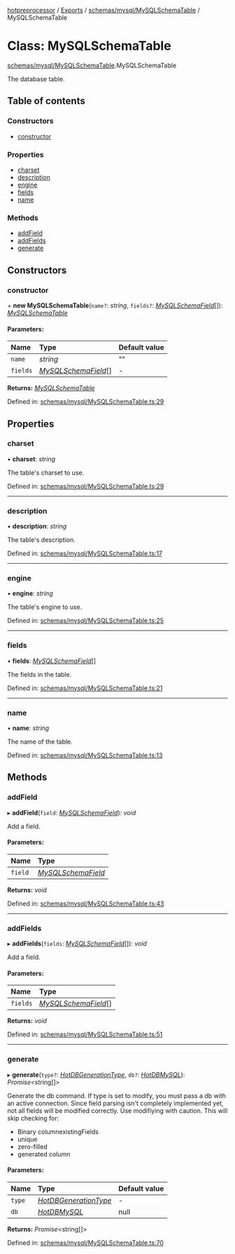 [hotpreprocessor](../README.md) / [Exports](../modules.md) / [schemas/mysql/MySQLSchemaTable](../modules/schemas_mysql_mysqlschematable.md) / MySQLSchemaTable

# Class: MySQLSchemaTable

[schemas/mysql/MySQLSchemaTable](../modules/schemas_mysql_mysqlschematable.md).MySQLSchemaTable

The database table.

## Table of contents

### Constructors

- [constructor](schemas_mysql_mysqlschematable.mysqlschematable.md#constructor)

### Properties

- [charset](schemas_mysql_mysqlschematable.mysqlschematable.md#charset)
- [description](schemas_mysql_mysqlschematable.mysqlschematable.md#description)
- [engine](schemas_mysql_mysqlschematable.mysqlschematable.md#engine)
- [fields](schemas_mysql_mysqlschematable.mysqlschematable.md#fields)
- [name](schemas_mysql_mysqlschematable.mysqlschematable.md#name)

### Methods

- [addField](schemas_mysql_mysqlschematable.mysqlschematable.md#addfield)
- [addFields](schemas_mysql_mysqlschematable.mysqlschematable.md#addfields)
- [generate](schemas_mysql_mysqlschematable.mysqlschematable.md#generate)

## Constructors

### constructor

\+ **new MySQLSchemaTable**(`name?`: *string*, `fields?`: [*MySQLSchemaField*](schemas_mysql_mysqlschemafield.mysqlschemafield.md)[]): [*MySQLSchemaTable*](schemas_mysql_mysqlschematable.mysqlschematable.md)

#### Parameters:

Name | Type | Default value |
:------ | :------ | :------ |
`name` | *string* | "" |
`fields` | [*MySQLSchemaField*](schemas_mysql_mysqlschemafield.mysqlschemafield.md)[] | - |

**Returns:** [*MySQLSchemaTable*](schemas_mysql_mysqlschematable.mysqlschematable.md)

Defined in: [schemas/mysql/MySQLSchemaTable.ts:29](https://github.com/OurFreeLight/HotPreprocessor/blob/6714234/src/schemas/mysql/MySQLSchemaTable.ts#L29)

## Properties

### charset

• **charset**: *string*

The table's charset to use.

Defined in: [schemas/mysql/MySQLSchemaTable.ts:29](https://github.com/OurFreeLight/HotPreprocessor/blob/6714234/src/schemas/mysql/MySQLSchemaTable.ts#L29)

___

### description

• **description**: *string*

The table's description.

Defined in: [schemas/mysql/MySQLSchemaTable.ts:17](https://github.com/OurFreeLight/HotPreprocessor/blob/6714234/src/schemas/mysql/MySQLSchemaTable.ts#L17)

___

### engine

• **engine**: *string*

The table's engine to use.

Defined in: [schemas/mysql/MySQLSchemaTable.ts:25](https://github.com/OurFreeLight/HotPreprocessor/blob/6714234/src/schemas/mysql/MySQLSchemaTable.ts#L25)

___

### fields

• **fields**: [*MySQLSchemaField*](schemas_mysql_mysqlschemafield.mysqlschemafield.md)[]

The fields in the table.

Defined in: [schemas/mysql/MySQLSchemaTable.ts:21](https://github.com/OurFreeLight/HotPreprocessor/blob/6714234/src/schemas/mysql/MySQLSchemaTable.ts#L21)

___

### name

• **name**: *string*

The name of the table.

Defined in: [schemas/mysql/MySQLSchemaTable.ts:13](https://github.com/OurFreeLight/HotPreprocessor/blob/6714234/src/schemas/mysql/MySQLSchemaTable.ts#L13)

## Methods

### addField

▸ **addField**(`field`: [*MySQLSchemaField*](schemas_mysql_mysqlschemafield.mysqlschemafield.md)): *void*

Add a field.

#### Parameters:

Name | Type |
:------ | :------ |
`field` | [*MySQLSchemaField*](schemas_mysql_mysqlschemafield.mysqlschemafield.md) |

**Returns:** *void*

Defined in: [schemas/mysql/MySQLSchemaTable.ts:43](https://github.com/OurFreeLight/HotPreprocessor/blob/6714234/src/schemas/mysql/MySQLSchemaTable.ts#L43)

___

### addFields

▸ **addFields**(`fields`: [*MySQLSchemaField*](schemas_mysql_mysqlschemafield.mysqlschemafield.md)[]): *void*

Add a field.

#### Parameters:

Name | Type |
:------ | :------ |
`fields` | [*MySQLSchemaField*](schemas_mysql_mysqlschemafield.mysqlschemafield.md)[] |

**Returns:** *void*

Defined in: [schemas/mysql/MySQLSchemaTable.ts:51](https://github.com/OurFreeLight/HotPreprocessor/blob/6714234/src/schemas/mysql/MySQLSchemaTable.ts#L51)

___

### generate

▸ **generate**(`type?`: [*HotDBGenerationType*](../enums/schemas_hotdbschema.hotdbgenerationtype.md), `db?`: [*HotDBMySQL*](schemas_hotdbmysql.hotdbmysql.md)): *Promise*<string[]\>

Generate the db command. If type is set to modify, you must pass a db with an
active connection. Since field parsing isn't completely implemented yet, not all
fields will be modified correctly. Use modifiying with caution. This will
skip checking for:
* Binary columnexistingFields
* unique
* zero-filled
* generated column

#### Parameters:

Name | Type | Default value |
:------ | :------ | :------ |
`type` | [*HotDBGenerationType*](../enums/schemas_hotdbschema.hotdbgenerationtype.md) | - |
`db` | [*HotDBMySQL*](schemas_hotdbmysql.hotdbmysql.md) | null |

**Returns:** *Promise*<string[]\>

Defined in: [schemas/mysql/MySQLSchemaTable.ts:70](https://github.com/OurFreeLight/HotPreprocessor/blob/6714234/src/schemas/mysql/MySQLSchemaTable.ts#L70)
